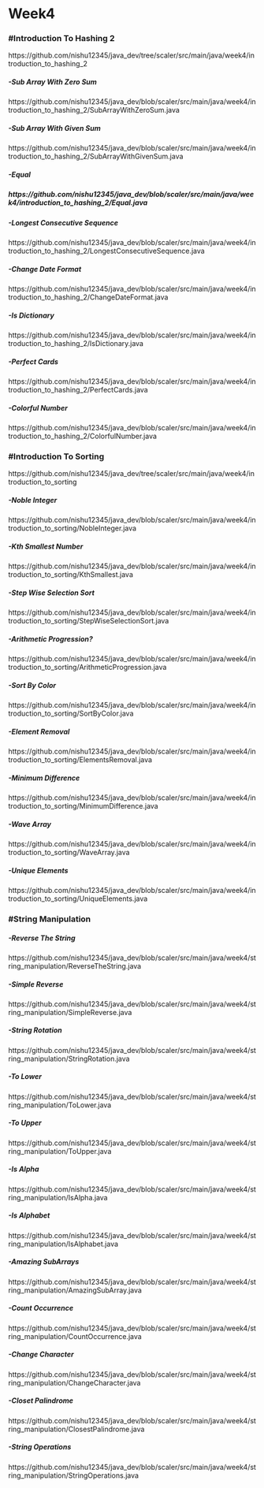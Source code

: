 # Week4

<h3>#Introduction To Hashing 2</h3>
https://github.com/nishu12345/java_dev/tree/scaler/src/main/java/week4/introduction_to_hashing_2

<h5>-Sub Array With Zero Sum</h5>
https://github.com/nishu12345/java_dev/blob/scaler/src/main/java/week4/introduction_to_hashing_2/SubArrayWithZeroSum.java

<h5>-Sub Array With Given Sum</h5>
https://github.com/nishu12345/java_dev/blob/scaler/src/main/java/week4/introduction_to_hashing_2/SubArrayWithGivenSum.java

<h5>-Equal<h5>
https://github.com/nishu12345/java_dev/blob/scaler/src/main/java/week4/introduction_to_hashing_2/Equal.java

<h5>-Longest Consecutive Sequence</h5>
https://github.com/nishu12345/java_dev/blob/scaler/src/main/java/week4/introduction_to_hashing_2/LongestConsecutiveSequence.java

<h5>-Change Date Format</h5>
https://github.com/nishu12345/java_dev/blob/scaler/src/main/java/week4/introduction_to_hashing_2/ChangeDateFormat.java

<h5>-Is Dictionary</h5>
https://github.com/nishu12345/java_dev/blob/scaler/src/main/java/week4/introduction_to_hashing_2/IsDictionary.java

<h5>-Perfect Cards</h5>
https://github.com/nishu12345/java_dev/blob/scaler/src/main/java/week4/introduction_to_hashing_2/PerfectCards.java

<h5>-Colorful Number</h5>
https://github.com/nishu12345/java_dev/blob/scaler/src/main/java/week4/introduction_to_hashing_2/ColorfulNumber.java

<h3>#Introduction To Sorting</h3>
https://github.com/nishu12345/java_dev/tree/scaler/src/main/java/week4/introduction_to_sorting

<h5>-Noble Integer</h5>
https://github.com/nishu12345/java_dev/blob/scaler/src/main/java/week4/introduction_to_sorting/NobleInteger.java

<h5>-Kth Smallest Number</h5>
https://github.com/nishu12345/java_dev/blob/scaler/src/main/java/week4/introduction_to_sorting/KthSmallest.java

<h5>-Step Wise Selection Sort</h5>
https://github.com/nishu12345/java_dev/blob/scaler/src/main/java/week4/introduction_to_sorting/StepWiseSelectionSort.java

<h5>-Arithmetic Progression?</h5>
https://github.com/nishu12345/java_dev/blob/scaler/src/main/java/week4/introduction_to_sorting/ArithmeticProgression.java

<h5>-Sort By Color</h5>
https://github.com/nishu12345/java_dev/blob/scaler/src/main/java/week4/introduction_to_sorting/SortByColor.java

<h5>-Element Removal</h5>
https://github.com/nishu12345/java_dev/blob/scaler/src/main/java/week4/introduction_to_sorting/ElementsRemoval.java

<h5>-Minimum Difference</h5>
https://github.com/nishu12345/java_dev/blob/scaler/src/main/java/week4/introduction_to_sorting/MinimumDifference.java

<h5>-Wave Array</h5>
https://github.com/nishu12345/java_dev/blob/scaler/src/main/java/week4/introduction_to_sorting/WaveArray.java

<h5>-Unique Elements</h5>
https://github.com/nishu12345/java_dev/blob/scaler/src/main/java/week4/introduction_to_sorting/UniqueElements.java

<h3>#String Manipulation</h3>

<h5>-Reverse The String</h5>
https://github.com/nishu12345/java_dev/blob/scaler/src/main/java/week4/string_manipulation/ReverseTheString.java

<h5>-Simple Reverse</h5>
https://github.com/nishu12345/java_dev/blob/scaler/src/main/java/week4/string_manipulation/SimpleReverse.java

<h5>-String Rotation</h5>
https://github.com/nishu12345/java_dev/blob/scaler/src/main/java/week4/string_manipulation/StringRotation.java

<h5>-To Lower</h5>
https://github.com/nishu12345/java_dev/blob/scaler/src/main/java/week4/string_manipulation/ToLower.java

<h5>-To Upper</h5>
https://github.com/nishu12345/java_dev/blob/scaler/src/main/java/week4/string_manipulation/ToUpper.java

<h5>-Is Alpha</h5>
https://github.com/nishu12345/java_dev/blob/scaler/src/main/java/week4/string_manipulation/IsAlpha.java

<h5>-Is Alphabet</h5>
https://github.com/nishu12345/java_dev/blob/scaler/src/main/java/week4/string_manipulation/IsAlphabet.java

<h5>-Amazing SubArrays</h5>
https://github.com/nishu12345/java_dev/blob/scaler/src/main/java/week4/string_manipulation/AmazingSubArray.java

<h5>-Count Occurrence</h5>
https://github.com/nishu12345/java_dev/blob/scaler/src/main/java/week4/string_manipulation/CountOccurrence.java

<h5>-Change Character</h5>
https://github.com/nishu12345/java_dev/blob/scaler/src/main/java/week4/string_manipulation/ChangeCharacter.java

<h5>-Closet Palindrome</h5>
https://github.com/nishu12345/java_dev/blob/scaler/src/main/java/week4/string_manipulation/ClosestPalindrome.java

<h5>-String Operations</h5>
https://github.com/nishu12345/java_dev/blob/scaler/src/main/java/week4/string_manipulation/StringOperations.java
